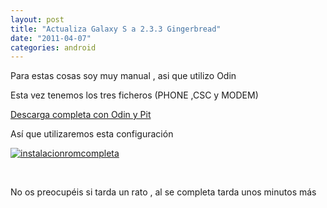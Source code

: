 ```yaml
---
layout: post
title: "Actualiza Galaxy S a 2.3.3 Gingerbread"
date: "2011-04-07"
categories: android
---
```


Para estas cosas soy muy manual , asi que utilizo Odin

Esta vez tenemos los tres ficheros (PHONE ,CSC y MODEM)

[Descarga completa con Odin y Pit](https://www.fileserve.com/file/ws7FBPF)

Así que utilizaremos esta configuración

[![instalacionromcompleta](images/5598016660_1bc4e023b0_z.jpg)](https://www.flickr.com/photos/12949201@N08/5598016660/ "instalacionromcompleta por sicotico, en Flickr")

 

No os preocupéis si tarda un rato , al se completa tarda unos minutos más
